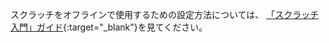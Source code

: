 スクラッチをオフラインで使用するための設定方法については、 [「スクラッチ入門」ガイド](https://projects.raspberrypi.org/ja-JP/projects/getting-started-scratch/1){:target="_blank"}を見てください。
